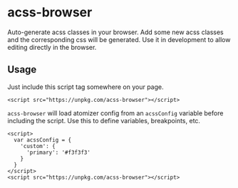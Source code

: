 # acss-browser
Auto-generate acss classes in your browser.  Add some new acss classes and the corresponding css will be generated.  Use it in development to allow editing directly in the browser.

## Usage

Just include this script tag somewhere on your page.

```
<script src="https://unpkg.com/acss-browser"></script>
```

`acss-browser` will load atomizer config from an `acssConfig` variable before including the script.  Use this to define variables, breakpoints, etc.

```
<script>
  var acssConfig = {
    'custom': {
      'primary': '#f3f3f3'
    }
  }
</script>
<script src="https://unpkg.com/acss-browser"></script>
```

